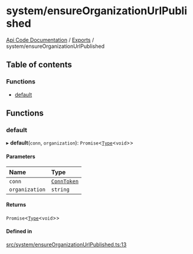 # system/ensureOrganizationUrlPublished
 
[Api Code Documentation](../README.md) / [Exports](../modules.md) / system/ensureOrganizationUrlPublished

## Table of contents

### Functions

- [default](system_ensureOrganizationUrlPublished.md#default)

## Functions

### default

▸ **default**(`conn`, `organization`): `Promise`\<[`Type`](result.md#type)\<`void`\>\>

#### Parameters

| Name | Type |
| :------ | :------ |
| `conn` | [`ConnToken`](service_conn.md#conntoken) |
| `organization` | `string` |

#### Returns

`Promise`\<[`Type`](result.md#type)\<`void`\>\>

#### Defined in

[src/system/ensureOrganizationUrlPublished.ts:13](https://github.com/openkfw/TruBudget/blob/648f2bb/api/src/system/ensureOrganizationUrlPublished.ts#L13)
